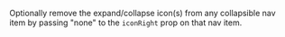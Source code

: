 Optionally remove the expand/collapse icon(s) from any collapsible nav item by passing "none" to the `iconRight` prop on that nav item.